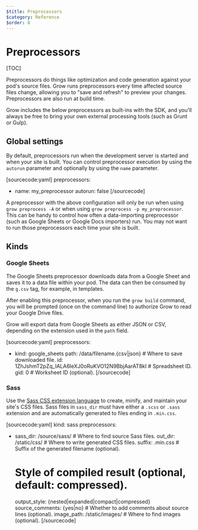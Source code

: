 ```yaml
---
$title: Preprocessors
$category: Reference
$order: 8
---
```

# Preprocessors

[TOC]

Preprocessors do things like optimization and code generation against your pod's source files. Grow runs preprocessors every time affected source files change, allowing you to "save and refresh" to preview your changes. Preprocessors are also run at build time.

Grow includes the below preprocessors as built-ins with the SDK, and you'll always be free to bring your own external processing tools (such as Grunt or Gulp).

## Global settings

By default, preprocessors run when the development server is started and when your site is built. You can control preprocessor execution by using the `autorun` parameter and optionally by using the `name` parameter.

[sourcecode:yaml]
preprocessors:
- name: my_preprocessor
  autorun: false
[/sourcecode]

A preprocessor with the above configuration will only be run when using `grow preprocess -A` or when using `grow preprocess -p my_preprocessor`. This can be handy to control how often a data-importing preprocessor (such as Google Sheets or Google Docs importers) run. You may not want to run those preprocessors each time your site is built.

## Kinds

### Google Sheets

The Google Sheets preprocessor downloads data from a Google Sheet and saves it to a data file within your pod. The data can then be consumed by the `g.csv` tag, for example, in templates.

After enabling this preprocessor, when you run the `grow build` command, you will be prompted (once on the command line) to authorize Grow to read your Google Drive files.

Grow will export data from Google Sheets as either JSON or CSV, depending on the extension used in the `path` field.

[sourcecode:yaml]
preprocessors:
- kind: google_sheets
  path: /data/filename.{csv|json}                       # Where to save downloaded file.
  id: 1ZhJshmT2pZq_IALA6leXJ0oRuKVO12N9BbjAarAT8kI      # Spreadsheet ID.
  gid: 0                                                # Worksheet ID (optional).
[/sourcecode]

### Sass

Use the [Sass CSS extension language](http://sass-lang.com/) to create, minify, and maintain your site's CSS files. Sass files in `sass_dir` must have either a `.scss` or `.sass` extension and are automatically generated to files ending in `.min.css`.

[sourcecode:yaml]
kind: sass
preprocessors:
- sass_dir: /source/sass/         # Where to find source Sass files.
  out_dir: /static/css/           # Where to write generated CSS files.
  suffix: .min.css                # Suffix of the generated filename (optional).
  # Style of compiled result (optional, default: compressed).
  output_style: {nested|expanded|compact|compressed}
  source_comments: {yes|no}       # Whether to add comments about source lines (optional).
  image_path: /static/images/     # Where to find images (optional).
[/sourcecode]
